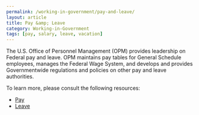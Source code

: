 ```yaml
---
permalink: /working-in-government/pay-and-leave/
layout: article
title: Pay &amp; Leave
category: Working-in-Government
tags: [pay, salary, leave, vacation]
---
```


The U.S. Office of Personnel Management (OPM) provides leadership on Federal pay and leave. OPM  maintains pay tables for General Schedule employees, manages the Federal Wage System, and develops and provides Governmentwide regulations and policies on other pay and leave authorities.

To learn more, please consult the following resources:

* [Pay](https://www.opm.gov/policy-data-oversight/pay-leave/pay-administration/ "opm.gov")
* [Leave](https://www.opm.gov/policy-data-oversight/pay-leave/leave-administration/ "opm.gov")
